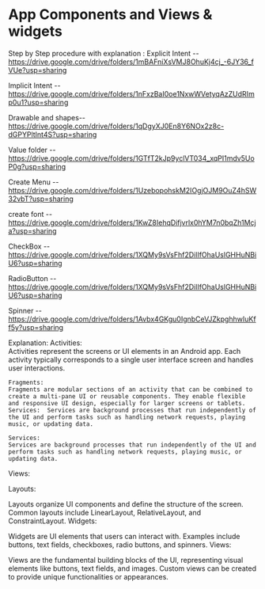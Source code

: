 # App Components and Views & widgets
Step by Step procedure with explanation :
  Explicit Intent  --    https://drive.google.com/drive/folders/1mBAFniXsVMJ8OhuKj4cj_-6JY36_fVUe?usp=sharing  

  Implicit Intent --  https://drive.google.com/drive/folders/1nFxzBaI0oe1NxwWVetyqAzZUdRImp0u1?usp=sharing

  Drawable and shapes-- https://drive.google.com/drive/folders/1qDgyXJ0En8Y6NOx2z8c-dGPYPltInt4S?usp=sharing

  Value folder -- https://drive.google.com/drive/folders/1GTfT2kJp9yclVT034_xqPI1mdv5UoP0g?usp=sharing

  Create Menu -- https://drive.google.com/drive/folders/1UzebopohskM2IOgjOJM9OuZ4hSW32vbT?usp=sharing

  create font -- https://drive.google.com/drive/folders/1KwZ8IehqDifjvrlx0hYM7n0bqZh1Mcja?usp=sharing

  CheckBox -- https://drive.google.com/drive/folders/1XQMy9sVsFhf2DilIfOhaUslGHHuNBiU6?usp=sharing

  RadioButton -- https://drive.google.com/drive/folders/1XQMy9sVsFhf2DilIfOhaUslGHHuNBiU6?usp=sharing

  Spinner -- https://drive.google.com/drive/folders/1Avbx4GKgu0IgnbCeVJZkpghhwIuKff5y?usp=sharing
  
 Explanation:
 Activities:  
    Activities represent the screens or UI elements in an Android app. Each activity typically corresponds to a single user interface screen and handles user interactions. 

    Fragments:  
    Fragments are modular sections of an activity that can be combined to create a multi-pane UI or reusable components. They enable flexible and responsive UI design, especially for larger screens or tablets. Services:  Services are background processes that run independently of the UI and perform tasks such as handling network requests, playing music, or updating data.

    Services:
    Services are background processes that run independently of the UI and perform tasks such as handling network requests, playing music, or updating data.
Views:

  Layouts:
 
   Layouts organize UI components and define the structure of the screen.
   Common layouts include LinearLayout, RelativeLayout, and ConstraintLayout.
Widgets:

   Widgets are UI elements that users can interact with.
   Examples include buttons, text fields, checkboxes, radio buttons, and spinners.
  Views:

   Views are the fundamental building blocks of the UI, representing visual elements like buttons, text fields, and images.
   Custom views can be created to provide unique functionalities or appearances.

